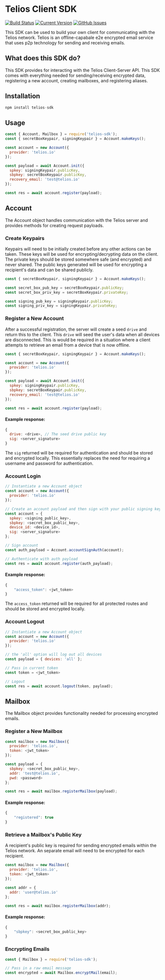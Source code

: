 # Telios Client SDK
[![Build Status](https://travis-ci.org/Telios-org/telios-sdk.svg?branch=master)](https://travis-ci.org/Telios-org/telios-sdk)
[![Current Version](https://img.shields.io/github/package-json/v/Telios-org/telios-sdk)](https://github.com/Telios-org/telios-sdk)
[![GitHub Issues](https://img.shields.io/github/issues/Telios-org/telios-sdk/open)](https://github.com/Telios-org/telios-sdk/issues)

This SDK can be used to build your own client for communicating with the Telios network. Telios is an offline-capabale e2e encrypted email service that uses p2p technology for sending and receiving emails.

## What does this SDK do?

This SDK provides for interacting with the Telios Client-Server API. This SDK comes with everything needed for sending/receiving encrypted data, registering a new account, creating mailboxes, and registering aliases.


## Installation

``` js
npm install telios-sdk
```

## Usage

``` js
const { Account, Mailbox } = require('telios-sdk');
const { secretBoxKeypair, signingKeypair } = Account.makeKeys();

const account = new Account({
  provider: 'telios.io'
});

const payload = await Account.init({
  spkey: signingKeypair.publicKey,
  sbpkey: secretBoxKeypair.publicKey,
  recovery_email: 'test@telios.io'
});

const res = await account.register(payload);
```

## Account
The Account object handles communication with the Telios server and provides methods for creating request payloads.

### Create Keypairs
Keypairs will need to be initially created before any other actions can be taken. These keys will be used for encrypting/decrypting data on the client. The private keys should be stored somewhere safe (and encrypted) and never shared. The public keys generated will be used for encrypting a recipient's data and can be shared publicly.

``` js
const { secretBoxKeypair, signingKeypair } = Account.makeKeys();

const secret_box_pub_key = secretBoxKeypair.publicKey;
const secret_box_priv_key = secretBoxKeypair.privateKey;

const signing_pub_key = signingKeypair.publicKey;
const signing_priv_key = signingKeypair.privateKey;
```

### Register a New Account
After a successful registration, the server will create a seed `drive` and return this to the client. This `drive` will seed the user's data when all devices are disconnected. This is would be required in a situation where a client attempts to retrieve an email from a device that is now offline.

```js
const { secretBoxKeypair, signingKeypair } = Account.makeKeys();

const account = new Account({
  provider: 'telios.io'
});

const payload = await Account.init({
  spkey: signingKeypair.publicKey,
  sbpkey: secretBoxKeypair.publicKey,
  recovery_email: 'test@telios.io'
});

const res = await account.register(payload);
```

#### Example response:
```js
{
  drive: <drive>, // The seed drive public key
  sig: <server_signature>
}
```
The `sig` returned will be required for authentication and should be stored and encrypted locally. This essentially replaces the need for requiring a username and password for authentication.

### Account Login
```js
// Instantiate a new Account object
const account = new Account({
  provider: 'telios.io'
});

// Create an account payload and then sign with your public signing key
const account = {
  spkey: <signing_public_key>,
  sbpkey: <secret_box_public_key>,
  device_id: <device_id>,
  sig: <server_signature>
};

// Sign account
const auth_payload = Account.accountSignAuth(account);

// Authenticate with auth payload
const res = await account.register(auth_payload);
```

#### Example response:

```js
{
    "access_token": <jwt_token>
}
```
The `access_token` returned will be required for all protected routes and should be stored and encrypted locally.

### Account Logout

```js
// Instantiate a new Account object
const account = new Account({
  provider: 'telios.io'
});

// the 'all' option will log out all devices
const payload = { devices: 'all' };

// Pass in current token
const token = <jwt_token>

// Logout
const res = await account.logout(token, payload);
```

## Mailbox
The Mailbox object provides functionality needed for processing encrypted emails.

### Register a New Mailbox

``` js
const mailbox = new Mailbox({
  provider: 'telios.io',
  token: <jwt_token>
});

const payload = {
  sbpkey: <secret_box_public_key>,
  addr: 'test@telios.io',
  pwd: <password>
};

const res = await mailbox.registerMailbox(payload);
```

#### Example response:

```js
{
    "registered": true
}
```

### Retrieve a Mailbox's Public Key
A recipient's public key is required for sending encrypted emails within the Telios network. An separate email will need to be encrypted for each recipient.

``` js
const mailbox = new Mailbox({
  provider: 'telios.io',
  token: <jwt_token>
});

const addr = {
  addr: 'user@telios.io'
};

const res = await mailbox.registerMailbox(addr);
```

#### Example response:

```js
{
    "sbpkey": <secret_box_public_key>
}
```

### Encrypting Emails

``` js
const { Mailbox } = require('telios-sdk');

// Pass in a raw email message
const encrypted = await Mailbox.encryptMail(email);
```
